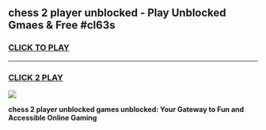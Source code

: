 
## chess 2 player unblocked - Play Unblocked Gmaes & Free #cl63s
<h3>
<a href="https://news.freeplayer.one?title=chess_2_player_unblocked&ref=27F">CLICK TO PLAY</a></h3>
<hr>

<h3>
<a href="https://news.freeplayer.one?title=chess_2_player_unblocked&ref=27F">CLICK 2 PLAY</a>
  
</h3>

<a href="https://news.freeplayer.one?title=chess_2_player_unblocked&ref=27F/"><img src="https://clearcache.store/games.png"></a>


**chess 2 player unblocked games unblocked: Your Gateway to Fun and Accessible Online Gaming**
